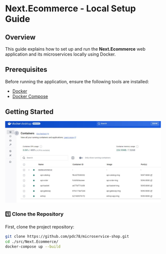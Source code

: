 # Next.Ecommerce - Local Setup Guide

## Overview
This guide explains how to set up and run the **Next.Ecommerce** web application and its microservices locally using Docker.

## Prerequisites
Before running the application, ensure the following tools are installed:
- [Docker](https://www.docker.com/get-started)
- [Docker Compose](https://docs.docker.com/compose/install/)

## Getting Started
![Docker-Desktop](../../img/docker-containers.jpg)  

### 1️⃣ Clone the Repository
First, clone the project repository:
```bash
git clone https://github.com/pdc78/microservice-shop.git
cd ./src/Next.Ecommerce/
docker-compose up --build
